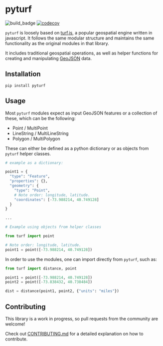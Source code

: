 # pyturf 

![build_badge](https://github.com/diogomatoschaves/pyturf/workflows/build/badge.svg)
[![codecov](https://codecov.io/gh/diogomatoschaves/pyturf/branch/master/graph/badge.svg)](https://codecov.io/gh/diogomatoschaves/pyturf)

`pyturf` is loosely based on [turf.js](https://github.com/Turfjs/turf), a popular geospatial engine 
written in javascript. It follows the same modular structure and maintains the same functionality as the original
modules in that library. 

It includes traditional geospatial operations, as well as helper functions for creating and manipulating 
[GeoJSON](https://geojson.org/) data. 

## Installation

`pip install pyturf`

## Usage

Most `pyturf` modules expect as input GeoJSON features or a collection of these, which can be the following:

- Point / MultiPoint
- LineString / MultiLineString
- Polygon / MultiPolygon

These can either be defined as a python dictionary or as objects from `pyturf` helper classes. 

```python
# example as a dictionary:

point1 = {
  "type": "Feature",
  "properties": {},
  "geometry": {
    "type": "Point",
    # Note order: longitude, latitude.
    "coordinates": [-73.988214, 40.749128] 
  }
}

...

# Example using objects from helper classes

from turf import point

# Note order: longitude, latitude.
point1 = point([-73.988214, 40.749128])

```

In order to use the modules, one can import directly from `pyturf`, such as:

```python
from turf import distance, point

point1 = point([-73.988214, 40.749128])
point2 = point([-73.838432, 40.738484])

dist = distance(point1, point2, {"units": "miles"})
```

## Contributing

This library is a work in progress, so pull requests from the community are welcome!

Check out [CONTRIBUTING.md](CONTRIBUTING.md) for a detailed explanation on how to contribute.
 